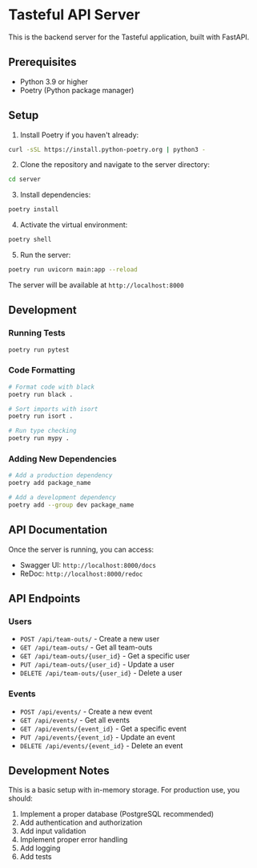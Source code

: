 # Tasteful API Server

This is the backend server for the Tasteful application, built with FastAPI.

## Prerequisites

- Python 3.9 or higher
- Poetry (Python package manager)

## Setup

1. Install Poetry if you haven't already:

```bash
curl -sSL https://install.python-poetry.org | python3 -
```

2. Clone the repository and navigate to the server directory:

```bash
cd server
```

3. Install dependencies:

```bash
poetry install
```

4. Activate the virtual environment:

```bash
poetry shell
```

5. Run the server:

```bash
poetry run uvicorn main:app --reload
```

The server will be available at `http://localhost:8000`

## Development

### Running Tests

```bash
poetry run pytest
```

### Code Formatting

```bash
# Format code with black
poetry run black .

# Sort imports with isort
poetry run isort .

# Run type checking
poetry run mypy .
```

### Adding New Dependencies

```bash
# Add a production dependency
poetry add package_name

# Add a development dependency
poetry add --group dev package_name
```

## API Documentation

Once the server is running, you can access:

- Swagger UI: `http://localhost:8000/docs`
- ReDoc: `http://localhost:8000/redoc`

## API Endpoints

### Users

- `POST /api/team-outs/` - Create a new user
- `GET /api/team-outs/` - Get all team-outs
- `GET /api/team-outs/{user_id}` - Get a specific user
- `PUT /api/team-outs/{user_id}` - Update a user
- `DELETE /api/team-outs/{user_id}` - Delete a user

### Events

- `POST /api/events/` - Create a new event
- `GET /api/events/` - Get all events
- `GET /api/events/{event_id}` - Get a specific event
- `PUT /api/events/{event_id}` - Update an event
- `DELETE /api/events/{event_id}` - Delete an event

## Development Notes

This is a basic setup with in-memory storage. For production use, you should:

1. Implement a proper database (PostgreSQL recommended)
2. Add authentication and authorization
3. Add input validation
4. Implement proper error handling
5. Add logging
6. Add tests
